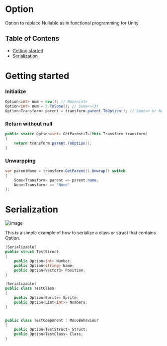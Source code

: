 # Option
Option to replace Nullable as in functional programming for Unity.

## Table of Contens

- [Getting started](#getting-started)
- [Serialization](#serialization)

# Getting started

### Initialize
```csharp
Option<int> num = new(); // None<int>
Option<int> num = 3.ToSome(); // Some<>(3)
Option<Transform> parent = transform.parent.ToOption(); // Some<> or None 
```

### Return without null
```csharp
public static Option<int> GetParent<T>(this Transform transform)
{
    return transform.parent.ToOption();
}
```

### Unwarpping
```csharp
var parentName = transform.GetParent().Unwrap() switch
{
    Some<Transform> parent => parent.name,
    None<Transform> => "None"
};
```



# Serialization
![image](https://github.com/CorbyO/Option/assets/17669733/6be717ce-b181-4b86-9238-a5d00fa900b4)

This is a simple example of how to serialize a class or struct that contains Option.

```csharp
[Serializable]
public struct TestStruct
{
    public Option<int> Number;
    public Option<string> Name;
    public Option<Vector3> Position;
}

[Serializable]
public class TestClass
{
    public Option<Sprite> Sprite;
    public Option<List<int>> Numbers;
}


public class TestComponent : MonoBehaviour
{
    public Option<TestStruct> Struct;
    public Option<TestClass> Class;
}
```